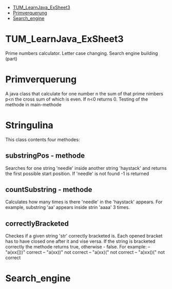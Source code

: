 * [TUM_LearnJava_ExSheet3](#TUM_LearnJava_ExSheet3)
* [Primverquerung](#Primverquerung)
* [Search_engine](#Search_engine)

# TUM_LearnJava_ExSheet3

Prime numbers calculator. Letter case changing. Search engine building (part)

# Primverquerung

A java class that calculate for one number n the sum of that prime nimbers p<n the cross sum of which is even. If n<0 returns 0. Testing of the methode in main-methode

# Stringulina

This class contents four methodes:

## substringPos - methode 

Searches for one string 'needle' inside another string 'haystack' and returns the first possible start position. If 'needle' is not found -1 is returned

## countSubstring - methode

Calculates how many times is there 'needle' in the 'haystack' appears. For example, substring 'aa' appears inside strin 'aaaa' 3 times.

## correctlyBracketed

Checkes if a given string 'str' correctly bracketed is. Each opened bracket has to have closed one after it and vise versa. If the string is bracketed correctly the methode returns true, otherwise - false.
For example:
– "a(xx(]))" correct
– "a(xx))" not correct
– "a(xx)(" not correct 
– "a)xx()(" not correct


# Search_engine


